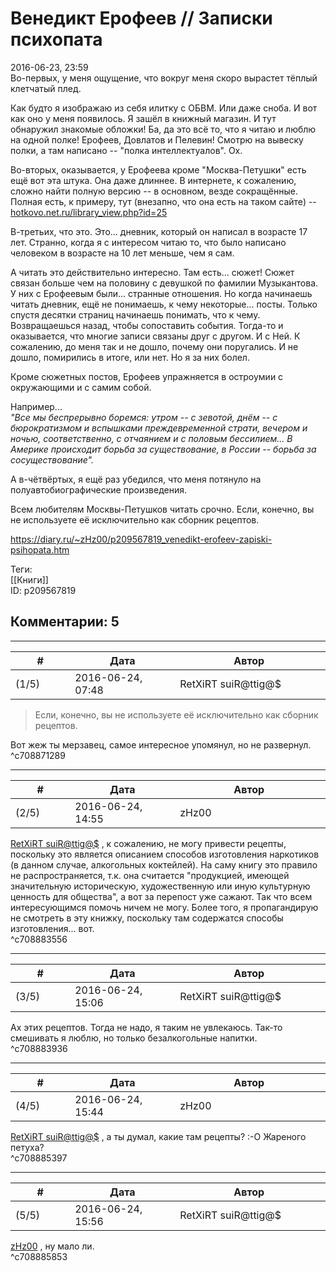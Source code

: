 Венедикт Ерофеев // Записки психопата
=====================================

  
2016-06-23, 23:59  
 Во-первых, у меня ощущение, что вокруг меня скоро вырастет тёплый клетчатый плед.   
   
 Как будто я изображаю из себя илитку с ОБВМ. Или даже сноба. И вот как оно у меня появилось. Я зашёл в книжный магазин. И тут обнаружил знакомые обложки! Ба, да это всё то, что я читаю и люблю на одной полке! Ерофеев, Довлатов и Пелевин! Смотрю на вывеску полки, а там написано -- "полка интеллектуалов". Ох.   
   
 Во-вторых, оказывается, у Ерофеева кроме "Москва-Петушки" есть ещё вот эта штука. Она даже длиннее. В интернете, к сожалению, сложно найти полную версию -- в основном, везде сокращённые. Полная есть, к примеру, тут (внезапно, что она есть на таком сайте) --   
  [hotkovo.net.ru/library\_view.php?id=25](http://hotkovo.net.ru/library_view.php?id=25)    
   
 В-третьих, что это. Это... дневник, который он написал в возрасте 17 лет. Странно, когда я с интересом читаю то, что было написано человеком в возрасте на 10 лет меньше, чем я сам.   
   
 А читать это действительно интересно. Там есть... сюжет! Сюжет связан больше чем на половину с девушкой по фамилии Музыкантова. У них с Ерофеевым были... странные отношения. Но когда начинаешь читать дневник, ещё не понимаешь, к чему некоторые... посты. Только спустя десятки страниц начинаешь понимать, что к чему. Возвращаешься назад, чтобы сопоставить события. Тогда-то и оказывается, что многие записи связаны друг с другом. И с Ней. К сожалению, до меня так и не дошло, почему они поругались. И не дошло, помирились в итоге, или нет. Но я за них болел.   
   
 Кроме сюжетных постов, Ерофеев упражняется в остроумии с окружающими и с самим собой.   
   
 Например...   
  *"Все мы беспрерывно боремся: утром -- с зевотой, днём -- с бюрократизмом и вспышками преждевременной страти, вечером и ночью, соответственно, с отчаянием и с половым бессилием... В Америке происходит борьба за существование, в России -- борьба за сосуществование".*    
   
 А в-чётвёртых, я ещё раз убедился, что меня потянуло на полуавтобиографические произведения.   
   
 Всем любителям Москвы-Петушков читать срочно. Если, конечно, вы не используете её исключительно как сборник рецептов.   
  
<https://diary.ru/~zHz00/p209567819_venedikt-erofeev-zapiski-psihopata.htm>  
  
Теги:  
[[Книги]]  
ID: p209567819  


Комментарии: 5
--------------

  


---



|         #         |              Дата              |                     Автор                     |           ID           |
| --- | --- | --- | --- |
| (1/5) | 2016-06-24, 07:48 | RetXiRT suiR@ttig@$ | c708871289 |

  
  
>   Если, конечно, вы не используете её исключительно как сборник рецептов.  

 Вот жеж ты мерзавец, самое интересное упомянул, но не развернул.    
 ^c708871289

---



|         #         |              Дата              |                     Автор                     |           ID           |
| --- | --- | --- | --- |
| (2/5) | 2016-06-24, 14:55 | zHz00 | c708883556 |

  
  [RetXiRT suiR@ttig@$](http://Hellspawn.diary.ru "Горчичник")  , к сожалению, не могу привести рецепты, поскольку это является описанием способов изготовления наркотиков (в данном случае, алкогольных коктейлей). На саму книгу это правило не распространяется, т.к. она считается "продукцией, имеющей значительную историческую, художественную или иную культурную ценность для общества", а вот за перепост уже сажают. Так что всем интересующимся помочь ничем не могу. Более того, я пропагандирую не смотреть в эту книжку, поскольку там содержатся способы изготовления... вот.   
 ^c708883556

---



|         #         |              Дата              |                     Автор                     |           ID           |
| --- | --- | --- | --- |
| (3/5) | 2016-06-24, 15:06 | RetXiRT suiR@ttig@$ | c708883936 |

  
  Ах этих рецептов. Тогда не надо, я таким не увлекаюсь. Так-то смешивать я люблю, но только безалкогольные напитки.    
 ^c708883936

---



|         #         |              Дата              |                     Автор                     |           ID           |
| --- | --- | --- | --- |
| (4/5) | 2016-06-24, 15:44 | zHz00 | c708885397 |

  
  [RetXiRT suiR@ttig@$](http://Hellspawn.diary.ru "Горчичник")  , а ты думал, какие там рецепты? :-О Жареного петуха?   
 ^c708885397

---



|         #         |              Дата              |                     Автор                     |           ID           |
| --- | --- | --- | --- |
| (5/5) | 2016-06-24, 15:56 | RetXiRT suiR@ttig@$ | c708885853 |

  
   [zHz00](https://zHz00.diary.ru "Untitled")  , ну мало ли.    
 ^c708885853